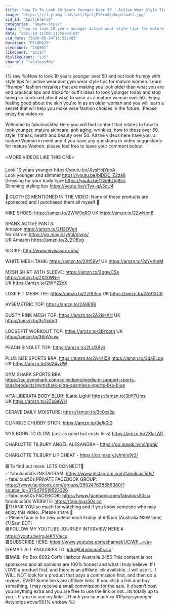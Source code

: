 ```yaml
---
title: "How To To Look 10 Years Younger Over 50 | Active Wear Style Tips!"
image: "https:\/\/i.ytimg.com\/vi\/IpcljElEraQ\/hqdefault.jpg"
vid_id: "IpcljElEraQ"
categories: "Howto-Style"
tags: ["how to look 10 years younger active wear style tips for mature women over 50","style tips to look 10 years younger active wear","10 years younger"]
date: "2021-10-11T00:11:55+03:00"
vid_date: "2020-05-24T11:52:48Z"
duration: "PT10M22S"
viewcount: "258501"
likeCount: "11317"
dislikeCount: "135"
channel: "fabulous50s"
---
```

{% raw %}How to look 10 years younger over 50 and not look frumpy with style tips for active wear and gym wear style tips for mature women. Learn &quot;frumpy&quot; fashion mistakes that are making you look older than what you are and practical tips and tricks for outfit ideas to look younger today and stop being so confused about what to wear as a mature woman over 50...Enjoy feeling good about the skin you're in as an older woman and you will learn a secret that will help you make wise fashion choices in the future...Please enjoy the video xx <br /><br />Welcome to fabulous50s! Here you will find content that relates to how to look younger, mature skincare, anti aging, wrinkles, how to dress over 50, style, fitness, health and beauty over 50. All the videos here have you, a mature Woman in mind and if you have any questions or video suggestions for mature Women, please feel free to leave your comment below. <br /><br />⭐️MORE VIDEOS LIKE THIS ONE⭐️<br /><br />Look 10 years younger <a rel="nofollow" target="blank" href="https://youtu.be/JIysHojYpoA">https://youtu.be/JIysHojYpoA</a><br />Look younger and slimmer <a rel="nofollow" target="blank" href="https://youtu.be/bIDDC_Z2za8">https://youtu.be/bIDDC_Z2za8</a><br />Dressing for your body type <a rel="nofollow" target="blank" href="https://youtu.be/2zid6Og9lrs">https://youtu.be/2zid6Og9lrs</a><br />Slimming styling tips <a rel="nofollow" target="blank" href="https://youtu.be/yTyx-gA3oU4">https://youtu.be/yTyx-gA3oU4</a><br /><br />🌸 CLOTHES MENTIONED IN THE VIDEO: None of these products are sponsored and I purchased them all myself 🌸<br /><br />NIKE SHOES:  <a rel="nofollow" target="blank" href="https://amzn.to/2WW9qRO">https://amzn.to/2WW9qRO</a>      UK <a rel="nofollow" target="blank" href="https://amzn.to/2ZwNbn8">https://amzn.to/2ZwNbn8</a> <br /><br />SPANX ACTIVE PANTS:<br />Amazon <a rel="nofollow" target="blank" href="https://amzn.to/2H3OVe4">https://amzn.to/2H3OVe4</a> <br />Nordstrom <a rel="nofollow" target="blank" href="https://go.magik.ly/ml/mvps/">https://go.magik.ly/ml/mvps/</a> <br />UK Amazon <a rel="nofollow" target="blank" href="https://amzn.to/2J2OByg">https://amzn.to/2J2OByg</a> <br /><br />SOCKS: <a rel="nofollow" target="blank" href="http://www.invisasox.com/">http://www.invisasox.com/</a><br /><br />WHITE MESH TANK: <a rel="nofollow" target="blank" href="https://amzn.to/2Xt59Vf">https://amzn.to/2Xt59Vf</a>         UK <a rel="nofollow" target="blank" href="https://amzn.to/3cYvXmM">https://amzn.to/3cYvXmM</a><br /><br />MESH SHIRT WITH SLEEVE: <a rel="nofollow" target="blank" href="https://amzn.to/3ggwCSs">https://amzn.to/3ggwCSs</a>       <a rel="nofollow" target="blank" href="https://amzn.to/2Xt3WNH">https://amzn.to/2Xt3WNH</a><br />                                            UK <a rel="nofollow" target="blank" href="https://amzn.to/2WY22oX">https://amzn.to/2WY22oX</a><br /><br />LOSE FIT MESH TEE: <a rel="nofollow" target="blank" href="https://amzn.to/2zf93cd">https://amzn.to/2zf93cd</a>         UK <a rel="nofollow" target="blank" href="https://amzn.to/2A91SC9">https://amzn.to/2A91SC9</a><br /><br />AYSEMETRIC TOP: <a rel="nofollow" target="blank" href="https://amzn.to/2A8EtRi">https://amzn.to/2A8EtRi</a><br /><br />DUSTY PINK MESH TOP: <a rel="nofollow" target="blank" href="https://amzn.to/2A2kHXN">https://amzn.to/2A2kHXN</a>          UK <a rel="nofollow" target="blank" href="https://amzn.to/3cYxdq0">https://amzn.to/3cYxdq0</a><br /><br />LOOSE FIT WORKOUT TOP: <a rel="nofollow" target="blank" href="https://amzn.to/3bYcoth">https://amzn.to/3bYcoth</a>         UK <a rel="nofollow" target="blank" href="https://amzn.to/36qVouw">https://amzn.to/36qVouw</a><br /><br />PEACH SINGLET TOP: <a rel="nofollow" target="blank" href="https://amzn.to/2LU3By3">https://amzn.to/2LU3By3</a><br /><br />PLUS SIZE SPORTS BRA: <a rel="nofollow" target="blank" href="https://amzn.to/2A44i58">https://amzn.to/2A44i58</a>    <a rel="nofollow" target="blank" href="https://amzn.to/3daELpq">https://amzn.to/3daELpq</a><br />                                     UK  <a rel="nofollow" target="blank" href="https://amzn.to/3d24vUW">https://amzn.to/3d24vUW</a>    <br /><br />GYM SHARK SPORTS BRA<br /><a rel="nofollow" target="blank" href="https://au.gymshark.com/collections/medium-support-sports-bras/products/gymshark-ultra-seamless-sports-bra-blue">https://au.gymshark.com/collections/medium-support-sports-bras/products/gymshark-ultra-seamless-sports-bra-blue</a><br /><br />VITA LIBERATA BODY BLUR: (Latte Light) <a rel="nofollow" target="blank" href="https://amzn.to/3bY7Umz">https://amzn.to/3bY7Umz</a>   <br />UK  <a rel="nofollow" target="blank" href="https://amzn.to/2Zx8eWH">https://amzn.to/2Zx8eWH</a><br /><br />CERAVE DAILY MOISTURE: <a rel="nofollow" target="blank" href="https://amzn.to/3c0xs2p">https://amzn.to/3c0xs2p</a><br /><br />CLINIQUE CHUBBY STICK: <a rel="nofollow" target="blank" href="https://amzn.to/3efk0t3">https://amzn.to/3efk0t3</a><br /><br />NYX BORN TO GLOW (just as good but costs less) <a rel="nofollow" target="blank" href="https://amzn.to/2XlaLAG">https://amzn.to/2XlaLAG</a><br /><br />CHARLOTTE TILBURY ANGEL ALESANDRA - <a rel="nofollow" target="blank" href="https://go.magik.ly/ml/ppqi/">https://go.magik.ly/ml/ppqi/</a><br /> <br />CHARLOTTE TILBURY LIP CHEAT - <a rel="nofollow" target="blank" href="https://go.magik.ly/ml/x9r2/">https://go.magik.ly/ml/x9r2/</a><br /><br /> 🟪To find out more: LETS CONNECT👋<br />✅ fabulous50s INSTAGRAM: <a rel="nofollow" target="blank" href="https://www.instagram.com/fabulous.50s/">https://www.instagram.com/fabulous.50s/</a> <br />✅fabulous50s PRIVATE FACEBOOK GROUP: <a rel="nofollow" target="blank" href="https://www.facebook.com/groups/290247628386380/?source_id=375470519523026">https://www.facebook.com/groups/290247628386380/?source_id=375470519523026</a> <br />✅fabulous50s FACEBOOK: <a rel="nofollow" target="blank" href="https://www.facebook.com/fabulous50ss/">https://www.facebook.com/fabulous50ss/</a><br /> fabulous50s WEBSITE: <a rel="nofollow" target="blank" href="https://fabulous50s.co">https://fabulous50s.co</a> <br />🙏THANK YOU so much for watching and if you know someone who may enjoy this video...Please share 🙏<br />✅Please tune in for new videos each Friday at 9.15pm (Australia NSW time) (7.15am EDT)<br />🟦FOLLOW MY YOUTUBE JOURNEY INTERVIEW HERE ⬇️ <a rel="nofollow" target="blank" href="https://youtu.be/rgJeKYVlecs">https://youtu.be/rgJeKYVlecs</a> <br />🟥SUBSCRIBE HERE: <a rel="nofollow" target="blank" href="https://www.youtube.com/channel/UCiWP...">https://www.youtube.com/channel/UCiWP...</a><br />🟨EMAIL ALL ENQUIRIES TO: info@fabulous50s.co <br />🟪MAIL: Po Box 6092 Coffs Harbour Australia 2450 This content is not sponsored and all opinions are 100% honest and what I truly believe. If I LOVE a product first, and there is an affiliate link available...I will use it...I WILL NOT look for a product that pays a commission first, and then do a review...EVER! Some links are affiliate links. If you click a link and buy something, I may receive a small commission for the sale. It doesn't cost you anything extra and you are free to use the link or not...Its totally up to you... If you do use my links...Thank you so much xx #10yearsyounger #styletips #over50{% endraw %}
